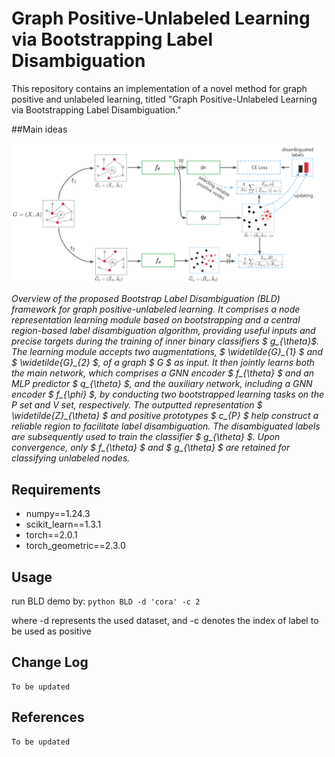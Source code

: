  Graph Positive-Unlabeled Learning via Bootstrapping Label Disambiguation
====
This repository contains an implementation of a novel method for graph positive and unlabeled learning, 
titled "Graph Positive-Unlabeled Learning via Bootstrapping Label Disambiguation."

##Main ideas
<p align="left">
  <img src="figs/Overview.jpg"/>
<p align="left"><em>Overview of the proposed Bootstrap Label Disambiguation (BLD) framework for graph positive-unlabeled learning. It comprises a node representation learning module based on bootstrapping and a central region-based label disambiguation algorithm, providing useful inputs and precise targets during the training of inner binary classifiers $ g_{\theta}$.  The learning module accepts two augmentations, $ \widetilde{G}_{1} $ and $ \widetilde{G}_{2} $, of a graph $ G $ as input. It then jointly learns both the main network, which comprises a GNN encoder $ f_{\theta} $ and an MLP predictor $ q_{\theta} $, and the auxiliary network, including a GNN encoder $ f_{\phi} $, by conducting two bootstrapped learning tasks on the P set and V set, respectively.  The outputted representation $ \widetilde{Z}_{\theta} $ and positive prototypes $ c_{P} $ help construct a reliable region to facilitate label disambiguation. The disambiguated labels are subsequently used to train the classifier $ g_{\theta} $. Upon convergence, only $ f_{\theta} $ and $ g_{\theta} $ are retained for classifying unlabeled nodes.</em>
</p>

## Requirements
  * numpy==1.24.3
  * scikit_learn==1.3.1
  * torch==2.0.1
  * torch_geometric==2.3.0
## Usage
run BLD demo by:
```python BLD -d 'cora' -c 2 ```

where -d represents the used dataset, and -c denotes the index of label to be used as positive
## Change Log
```
To be updated
```
## References
```
To be updated
```



